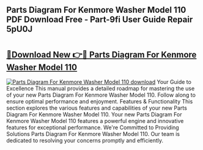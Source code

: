 ## Parts Diagram For Kenmore Washer Model 110 PDF Download Free - Part-9fi User Guide Repair 5pU0J

# <h2><a href="http://dfsti1e.blite.top/?on=Parts+Diagram+For+Kenmore+Washer+Model+110">🔗Download New 👉🔴 Parts Diagram For Kenmore Washer Model 110</a></h2>

[![Parts Diagram For Kenmore Washer Model 110 download](https://i.imgur.com/lujVjoI.png)](http://dfsti1e.blite.top/?on=Parts+Diagram+For+Kenmore+Washer+Model+110)
Your Guide to Excellence This manual provides a detailed roadmap for mastering the use of your new Parts Diagram For Kenmore Washer Model 110. Follow along to ensure optimal performance and enjoyment. Features & Functionality This section explores the various features and capabilities of your new Parts Diagram For Kenmore Washer Model 110. Your new Parts Diagram For Kenmore Washer Model 110 features a powerful engine and innovative features for exceptional performance. We're Committed to Providing Solutions Parts Diagram For Kenmore Washer Model 110. Our team is dedicated to resolving your concerns promptly and efficiently.
